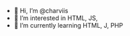 - 👋 Hi, I’m @charviis
- 👀 I’m interested in HTML, JS, 
- 🌱 I’m currently learning HTML, J, PHP

<!---
charviis/charviis is a ✨ special ✨ repository because its `README.md` (this file) appears on your GitHub profile.
You can click the Preview link to take a look at your changes.
--->
